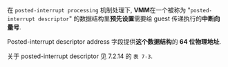 
在 `posted-interrupt processing` 机制处理下, **VMM**在一个被称为 "`posted-interrupt descriptor`" 的数据结构里**预先设置**需要给 guest 传递执行的**中断向量号**.

Posted-interrupt descriptor address 字段提供**这个数据结构**的 **64 位物理地址**.

关于 posted-interrupt descriptor 见 7.2.14 的 `表 7-3`.
